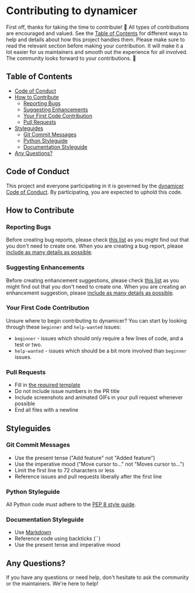# Contributing to dynamicer

First off, thanks for taking the time to contribute! 🎉 All types of contributions are encouraged and valued. See the [Table of Contents](#table-of-contents) for different ways to help and details about how this project handles them. Please make sure to read the relevant section before making your contribution. It will make it a lot easier for us maintainers and smooth out the experience for all involved. The community looks forward to your contributions. 🤝

## Table of Contents

- [Code of Conduct](#code-of-conduct)
- [How to Contribute](#how-to-contribute)
  - [Reporting Bugs](#reporting-bugs)
  - [Suggesting Enhancements](#suggesting-enhancements)
  - [Your First Code Contribution](#your-first-code-contribution)
  - [Pull Requests](#pull-requests)
- [Styleguides](#styleguides)
  - [Git Commit Messages](#git-commit-messages)
  - [Python Styleguide](#python-styleguide)
  - [Documentation Styleguide](#documentation-styleguide)
- [Any Questions?](#any-questions)

## Code of Conduct

This project and everyone participating in it is governed by the [dynamicer Code of Conduct](CODE_OF_CONDUCT.md). By participating, you are expected to uphold this code.

## How to Contribute

### Reporting Bugs

Before creating bug reports, please check [this list](#before-submitting-a-bug-report) as you might find out that you don't need to create one. When you are creating a bug report, please [include as many details as possible](#how-do-i-submit-a-good-bug-report).

### Suggesting Enhancements

Before creating enhancement suggestions, please check [this list](#before-submitting-an-enhancement-suggestion) as you might find out that you don't need to create one. When you are creating an enhancement suggestion, please [include as many details as possible](#how-do-i-submit-a-good-enhancement-suggestion).

### Your First Code Contribution

Unsure where to begin contributing to dynamicer? You can start by looking through these `beginner` and `help-wanted` issues:

- `beginner` - issues which should only require a few lines of code, and a test or two.
- `help-wanted` - issues which should be a bit more involved than `beginner` issues.

### Pull Requests

- Fill in [the required template](PULL_REQUEST_TEMPLATE.md)
- Do not include issue numbers in the PR title
- Include screenshots and animated GIFs in your pull request whenever possible
- End all files with a newline

## Styleguides

### Git Commit Messages

- Use the present tense ("Add feature" not "Added feature")
- Use the imperative mood ("Move cursor to..." not "Moves cursor to...")
- Limit the first line to 72 characters or less
- Reference issues and pull requests liberally after the first line

### Python Styleguide

All Python code must adhere to the [PEP 8 style guide](https://www.python.org/dev/peps/pep-0008/).

### Documentation Styleguide

- Use [Markdown](https://daringfireball.net/projects/markdown)
- Reference code using backticks (``)
- Use the present tense and imperative mood

## Any Questions?

If you have any questions or need help, don't hesitate to ask the community or the maintainers. We're here to help!
